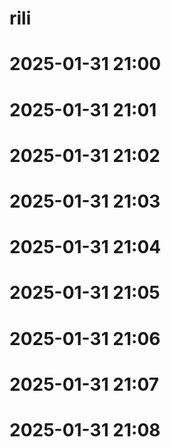 # rili
# 2025-01-31 21:00
# 2025-01-31 21:01
# 2025-01-31 21:02
# 2025-01-31 21:03
# 2025-01-31 21:04
# 2025-01-31 21:05
# 2025-01-31 21:06
# 2025-01-31 21:07
# 2025-01-31 21:08
